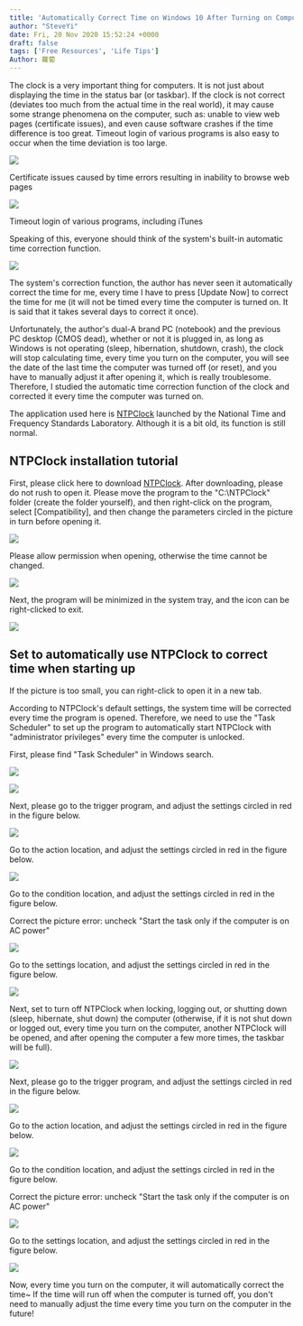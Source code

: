 ```yaml
---
title: 'Automatically Correct Time on Windows 10 After Turning on Computer (Wake Up)'
author: "SteveYi"
date: Fri, 20 Nov 2020 15:52:24 +0000
draft: false
tags: ['Free Resources', 'Life Tips']
Author: 蘿蔔
---
```


The clock is a very important thing for computers. It is not just about displaying the time in the status bar (or taskbar). If the clock is not correct (deviates too much from the actual time in the real world), it may cause some strange phenomena on the computer, such as: unable to view web pages (certificate issues), and even cause software crashes if the time difference is too great. Timeout login of various programs is also easy to occur when the time deviation is too large.

![](https://static-a1.steveyi.net/media/blog/2020112014495468.png)

Certificate issues caused by time errors resulting in inability to browse web pages

![](https://static-a1.steveyi.net/media/blog/2020112015550593.png)

Timeout login of various programs, including iTunes

Speaking of this, everyone should think of the system's built-in automatic time correction function.

![](https://static-a1.steveyi.net/media/blog/2020112014523058.png)

The system's correction function, the author has never seen it automatically correct the time for me, every time I have to press [Update Now] to correct the time for me (it will not be timed every time the computer is turned on. It is said that it takes several days to correct it once).

Unfortunately, the author's dual-A brand PC (notebook) and the previous PC desktop (CMOS dead), whether or not it is plugged in, as long as Windows is not operating (sleep, hibernation, shutdown, crash), the clock will stop calculating time, every time you turn on the computer, you will see the date of the last time the computer was turned off (or reset), and you have to manually adjust it after opening it, which is really troublesome. Therefore, I studied the automatic time correction function of the clock and corrected it every time the computer was turned on.

The application used here is [NTPClock](https://www.stdtime.gov.tw/chinese/exe/NTPClock.exe "https://www.stdtime.gov.tw/chinese/exe/NTPClock.exe") launched by the National Time and Frequency Standards Laboratory.
Although it is a bit old, its function is still normal.

NTPClock installation tutorial
---------------

First, please click here to download [NTPClock](https://www.stdtime.gov.tw/chinese/exe/NTPClock.exe "https://www.stdtime.gov.tw/chinese/exe/NTPClock.exe"). After downloading, please do not rush to open it.
Please move the program to the "C:\NTPClock" folder (create the folder yourself), and then right-click on the program, select [Compatibility], and then change the parameters circled in the picture in turn before opening it.

![](https://static-a1.steveyi.net/media/blog/2020112015050958.png)

Please allow permission when opening, otherwise the time cannot be changed.

![](https://static-a1.steveyi.net/media/blog/2020112015075546.png)

Next, the program will be minimized in the system tray, and the icon can be right-clicked to exit.

![](https://static-a1.steveyi.net/media/blog/2020112015113959.png)

Set to automatically use NTPClock to correct time when starting up
--------------------

If the picture is too small, you can right-click to open it in a new tab.

According to NTPClock's default settings, the system time will be corrected every time the program is opened.
Therefore, we need to use the "Task Scheduler" to set up the program to automatically start NTPClock with "administrator privileges" every time the computer is unlocked.

First, please find "Task Scheduler" in Windows search.

![](https://static-a1.steveyi.net/media/blog/2020112015162761.png)

![](https://static-a1.steveyi.net/media/blog/2020112015362266.png)

Next, please go to the trigger program, and adjust the settings circled in red in the figure below.

![](https://static-a1.steveyi.net/media/blog/2020112015253737.png)

Go to the action location, and adjust the settings circled in red in the figure below.

![](https://static-a1.steveyi.net/media/blog/2020112015265857.png)

Go to the condition location, and adjust the settings circled in red in the figure below.

Correct the picture error: uncheck "Start the task only if the computer is on AC power"

![](https://static-a1.steveyi.net/media/blog/2020112015284487.png)

Go to the settings location, and adjust the settings circled in red in the figure below.

![](https://static-a1.steveyi.net/media/blog/2020112015293652.png)

Next, set to turn off NTPClock when locking, logging out, or shutting down (sleep, hibernate, shut down) the computer
(otherwise, if it is not shut down or logged out, every time you turn on the computer, another NTPClock will be opened, and after opening the computer a few more times, the taskbar will be full).

![](https://static-a1.steveyi.net/media/blog/2020112015394495.png)

Next, please go to the trigger program, and adjust the settings circled in red in the figure below.

![](https://static-a1.steveyi.net/media/blog/2020112015422241.png)

Go to the action location, and adjust the settings circled in red in the figure below.

![](https://static-a1.steveyi.net/media/blog/2020112015435684.png)

Go to the condition location, and adjust the settings circled in red in the figure below.

Correct the picture error: uncheck "Start the task only if the computer is on AC power"

![](https://static-a1.steveyi.net/media/blog/2020112015284487.png)

Go to the settings location, and adjust the settings circled in red in the figure below.

![](https://static-a1.steveyi.net/media/blog/2020112015293652.png)

Now, every time you turn on the computer, it will automatically correct the time~ If the time will run off when the computer is turned off, you don't need to manually adjust the time every time you turn on the computer in the future!
